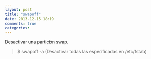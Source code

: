 ```yaml
---
layout: post
title: "swapoff"
date: 2013-12-15 18:19
comments: true
categories: 
---
```

Desactivar una partición swap.

>$ swapoff -a (Desactivar todas las especificadas en /etc/fstab)

